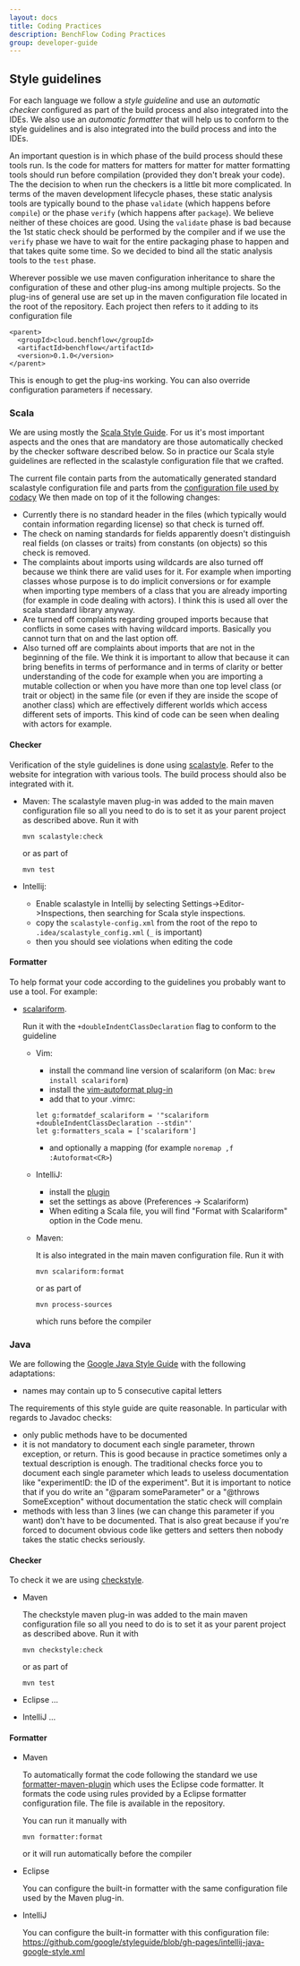 ```yaml
---
layout: docs
title: Coding Practices
description: BenchFlow Coding Practices
group: developer-guide
---
```


## Style guidelines

For each language we follow a *style guideline* and use an *automatic checker* configured as part of the build process and also integrated into the IDEs. We also use an *automatic formatter* that will help us to conform to the style guidelines and is also integrated into the build process and into the IDEs.

An important question is in which phase of the build process should these tools run. Is the code for matters for matters for matter for matter formatting tools should run before compilation (provided they don't break your code). The the decision to when run the checkers is a little bit more complicated. In terms of the maven development lifecycle phases, these static
analysis tools are typically bound to the phase `validate` (which
happens before `compile`) or the phase `verify` (which happens after
`package`). We believe neither of these choices are good. Using the `validate`
phase is bad because the 1st static check should be performed by
the compiler and if we use the `verify` phase we have to wait for the
entire packaging phase to happen and that takes quite some time. So we
decided to bind all the static analysis tools to the `test` phase.

Wherever possible we use maven configuration inheritance to share the configuration of
these and other plug-ins among multiple projects. So the plug-ins of general use are set up in the maven configuration file located in the root of the repository. Each project then refers to it adding to its configuration file

```
<parent>
  <groupId>cloud.benchflow</groupId>
  <artifactId>benchflow</artifactId>
  <version>0.1.0</version>
</parent>
```

This is enough to get the plug-ins working. You can also override configuration parameters if necessary.

### Scala
We are using mostly the [Scala Style Guide](http://docs.scala-lang.org/style/). For us it's most important aspects and the ones that are mandatory are those automatically checked by the checker software described below. So in practice our Scala style guidelines are reflected in the scalastyle configuration file that we crafted.

The current file contain parts from the automatically generated standard scalastyle
configuration file and parts from the [configuration file used by codacy](https://github.com/codacy/codacy-scalastyle/blob/master/src/main/resources/docs/scalastyle_config.xml)
We then made on top of it the following changes:

- Currently there is no standard header in the files (which typically
  would contain information regarding license) so that check is turned off.
- The check on naming standards for fields apparently doesn't
  distinguish real fields (on classes or traits) from constants (on
  objects) so this check is removed.
- The complaints about imports using wildcards are also turned off because we
  think there are valid uses for it. For example when importing classes
  whose purpose is to do implicit conversions or for example when
  importing type members of a class that you are already importing (for
  example in code dealing with actors). I think this is used all over
  the scala standard library anyway.
- Are turned off complaints regarding grouped imports because that
  conflicts in some cases with having wildcard imports. Basically you
  cannot turn that on and the last option off.
- Also turned off are complaints about imports that are not in the beginning of
  the file. We think it is important to allow that because it can bring
  benefits in terms of performance and in terms of clarity or better
  understanding of the code for example when you are importing a mutable
  collection or when you have more than one top level class (or trait or
  object) in the same file (or even if they are inside the scope of
  another class) which are effectively different worlds which access
  different sets of imports. This kind of code can be seen when dealing
  with actors for example.

#### Checker

Verification of the style guidelines is done using [scalastyle](http://www.scalastyle.org/). Refer to the website for integration with various tools. The build process should also be integrated with it.

- Maven:
  The scalastyle maven plug-in was added to the main maven configuration file so all you need to do is to set it as your parent project as described above.
  Run it with

  ```
  mvn scalastyle:check
  ```

  or as part of

  ```
  mvn test
  ```

- Intellij:
  - Enable scalastyle in Intellij by selecting Settings->Editor->Inspections, then searching for Scala style inspections.
  - copy the `scalastyle-config.xml` from the root of the repo to `.idea/scalastyle_config.xml` (`_` is important)
  - then you should see violations when editing the code

#### Formatter

To help format your code according to the guidelines you probably want to use a tool. For example:

- [scalariform](https://github.com/scala-ide/scalariform).
  
  Run it with the `+doubleIndentClassDeclaration` flag to conform to the guideline
  
  - Vim:
      - install the command line version of scalariform (on Mac: `brew install scalariform`)
      - install the [vim-autoformat plug-in](https://github.com/Chiel92/vim-autoformat)
      - add that to your .vimrc:

      ```
      let g:formatdef_scalariform = '"scalariform +doubleIndentClassDeclaration --stdin"'
      let g:formatters_scala = ['scalariform']
      ```

      - and optionally a mapping (for example `noremap ,f :Autoformat<CR>`)
  - IntelliJ:
      - install the [plugin](https://plugins.jetbrains.com/plugin/7480-scalariform)
      - set the settings as above (Preferences -> Scalariform)
      - When editing a Scala file, you will find "Format with Scalariform" option in the Code menu.
  - Maven:
  
      It is also integrated in the main maven configuration file. Run it with

      ```
      mvn scalariform:format
      ```
    
      or as part of
    
      ```
      mvn process-sources
      ```
    
      which runs before the compiler

### Java

We are following the [Google Java Style Guide](https://google.github.io/styleguide/javaguide.html) with the following adaptations:

- names may contain up to 5 consecutive capital letters


The requirements of this style guide are quite reasonable. In particular with regards to Javadoc checks:

- only public methods have to be documented
- it is not mandatory to document each single parameter, thrown exception, or return. This is good because in practice sometimes only a textual description is enough. The traditional checks force you to document each single parameter which leads to useless documentation like "experimentID: the ID of the experiment". But it is important to notice that if you do write an "@param someParameter" or a "@throws SomeException" without documentation the static check will complain
- methods with less than 3 lines (we can change this parameter if you want) don't have to be documented. That is also great because if you're forced to document obvious code like getters and setters then nobody takes the static checks seriously.

#### Checker

To check it we are using [checkstyle](http://checkstyle.sourceforge.net/).

- Maven
 
  The checkstyle maven plug-in was added to the main maven configuration file so all you need to do is to set it as your parent project as described above.
  Run it with

  ```
  mvn checkstyle:check
  ```

  or as part of

  ```
  mvn test
  ```

- Eclipse ...
- IntelliJ ...

#### Formatter

- Maven
  
  To automatically format the code following the standard we use [formatter-maven-plugin](http://code.revelc.net/formatter-maven-plugin/formatter-maven-plugin/index.html) which uses the Eclipse code formatter. It formats the code using rules provided by a Eclipse formatter configuration file. The file is available in the repository.

  You can run it manually with

  ```
  mvn formatter:format
  ```

  or it will run automatically before the compiler

- Eclipse
  
  You can configure the built-in formatter with the same configuration file used by the Maven plug-in.

- IntelliJ
 
  You can configure the built-in formatter with this configuration file:
  <https://github.com/google/styleguide/blob/gh-pages/intellij-java-google-style.xml>

